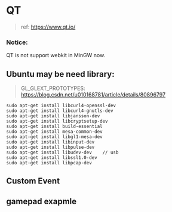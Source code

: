 # QT
> ref: https://www.qt.io/

### Notice:
QT is not support webkit in MinGW now.

## Ubuntu may be need library:
> GL_GLEXT_PROTOTYPES:
https://blog.csdn.net/u010168781/article/details/80896797

```
sudo apt-get install libcurl4-openssl-dev
sudo apt-get install libcurl4-gnutls-dev
sudo apt-get install libjansson-dev
sudo apt-get install libcryptsetup-dev
sudo apt-get install build-essential
sudo apt-get install mesa-common-dev
sudo apt-get install libgl1-mesa-dev
sudo apt-get install libinput-dev
sudo apt-get install libpulse-dev
sudo apt-get install libudev-dev	// usb
sudo apt-get install libssl1.0-dev
sudo apt-get install libpcap-dev

```


## Custom Event

## gamepad exapmle



